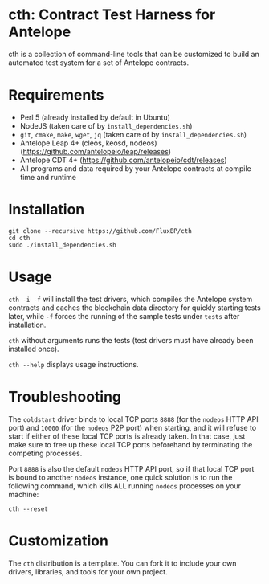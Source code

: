 # cth: Contract Test Harness for Antelope

cth is a collection of command-line tools that can be customized to build an automated test system for a set of Antelope contracts.

# Requirements

- Perl 5 (already installed by default in Ubuntu)
- NodeJS (taken care of by `install_dependencies.sh`)
- `git`, `cmake`, `make`, `wget`, `jq` (taken care of by `install_dependencies.sh`)
- Antelope Leap 4+ (cleos, keosd, nodeos) (https://github.com/antelopeio/leap/releases)
- Antelope CDT 4+ (https://github.com/antelopeio/cdt/releases)
- All programs and data required by your Antelope contracts at compile time and runtime

# Installation

```
git clone --recursive https://github.com/FluxBP/cth
cd cth
sudo ./install_dependencies.sh
```

# Usage

`cth -i -f` will install the test drivers, which compiles the Antelope system contracts and caches the blockchain data directory for quickly starting tests later, while `-f` forces the running of the sample tests under `tests` after installation.

`cth` without arguments runs the tests (test drivers must have already been installed once).

`cth --help` displays usage instructions.

# Troubleshooting

The `coldstart` driver binds to local TCP ports `8888` (for the `nodeos` HTTP API port) and `10000` (for the `nodeos` P2P port) when starting, and it will refuse to start if either of these local TCP ports is already taken. In that case, just make sure to free up these local TCP ports beforehand by terminating the competing processes.

Port `8888` is also the default `nodeos` HTTP API port, so if that local TCP port is bound to another `nodeos` instance, one quick solution is to run the following command, which kills ALL running `nodeos` processes on your machine:

```
cth --reset
```

# Customization

The `cth` distribution is a template. You can fork it to include your own drivers, libraries, and tools for your own project.
